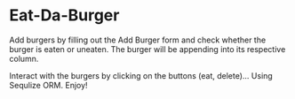 # Eat-Da-Burger

Add burgers by filling out the Add Burger form and check whether the burger is eaten or uneaten.
The burger will be appending into its respective column.

Interact with the burgers by clicking on the buttons (eat, delete)...
Using Sequlize ORM.
Enjoy!